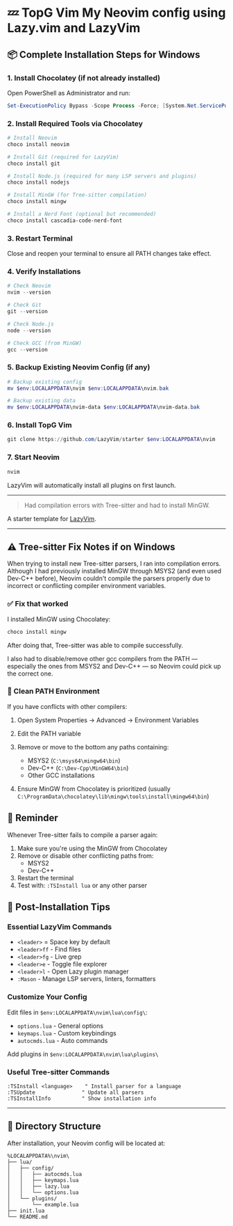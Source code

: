 # 💤 TopG Vim My Neovim config using Lazy.vim and LazyVim

## 📦 Complete Installation Steps for Windows

### 1. Install Chocolatey (if not already installed)

Open PowerShell as Administrator and run:

```powershell
Set-ExecutionPolicy Bypass -Scope Process -Force; [System.Net.ServicePointManager]::SecurityProtocol = [System.Net.ServicePointManager]::SecurityProtocol -bor 3072; iex ((New-Object System.Net.WebClient).DownloadString('https://community.chocolatey.org/install.ps1'))
```

### 2. Install Required Tools via Chocolatey

```powershell
# Install Neovim
choco install neovim

# Install Git (required for LazyVim)
choco install git

# Install Node.js (required for many LSP servers and plugins)
choco install nodejs

# Install MinGW (for Tree-sitter compilation)
choco install mingw

# Install a Nerd Font (optional but recommended)
choco install cascadia-code-nerd-font
```

### 3. Restart Terminal

Close and reopen your terminal to ensure all PATH changes take effect.

### 4. Verify Installations

```powershell
# Check Neovim
nvim --version

# Check Git
git --version

# Check Node.js
node --version

# Check GCC (from MinGW)
gcc --version
```

### 5. Backup Existing Neovim Config (if any)

```powershell
# Backup existing config
mv $env:LOCALAPPDATA\nvim $env:LOCALAPPDATA\nvim.bak

# Backup existing data
mv $env:LOCALAPPDATA\nvim-data $env:LOCALAPPDATA\nvim-data.bak
```

### 6. Install TopG Vim

```powershell
git clone https://github.com/LazyVim/starter $env:LOCALAPPDATA\nvim
```

### 7. Start Neovim

```powershell
nvim
```

LazyVim will automatically install all plugins on first launch.

---

> Had compilation errors with Tree-sitter and had to install MinGW.

A starter template for [LazyVim](https://github.com/LazyVim/LazyVim).

---

## ⚠️ Tree-sitter Fix Notes if on Windows

When trying to install new Tree-sitter parsers, I ran into compilation errors. Although I had previously installed MinGW through MSYS2 (and even used Dev-C++ before), Neovim couldn't compile the parsers properly due to incorrect or conflicting compiler environment variables.

### ✅ Fix that worked

I installed MinGW using Chocolatey:

```powershell
choco install mingw
```

After doing that, Tree-sitter was able to compile successfully.

I also had to disable/remove other gcc compilers from the PATH — especially the ones from MSYS2 and Dev-C++ — so Neovim could pick up the correct one.

### 🔧 Clean PATH Environment

If you have conflicts with other compilers:

1. Open System Properties → Advanced → Environment Variables
2. Edit the PATH variable
3. Remove or move to the bottom any paths containing:

   - MSYS2 (`C:\msys64\mingw64\bin`)
   - Dev-C++ (`C:\Dev-Cpp\MinGW64\bin`)
   - Other GCC installations

4. Ensure MinGW from Chocolatey is prioritized (usually `C:\ProgramData\chocolatey\lib\mingw\tools\install\mingw64\bin`)

## 🧠 Reminder

Whenever Tree-sitter fails to compile a parser again:

1. Make sure you're using the MinGW from Chocolatey
2. Remove or disable other conflicting paths from:
   - MSYS2
   - Dev-C++
3. Restart the terminal
4. Test with: `:TSInstall lua` or any other parser

## 🚀 Post-Installation Tips

### Essential LazyVim Commands

- `<leader>` = Space key by default
- `<leader>ff` - Find files
- `<leader>fg` - Live grep
- `<leader>e` - Toggle file explorer
- `<leader>l` - Open Lazy plugin manager
- `:Mason` - Manage LSP servers, linters, formatters

### Customize Your Config

Edit files in `$env:LOCALAPPDATA\nvim\lua\config\`:

- `options.lua` - General options
- `keymaps.lua` - Custom keybindings
- `autocmds.lua` - Auto commands

Add plugins in `$env:LOCALAPPDATA\nvim\lua\plugins\`

### Useful Tree-sitter Commands

```vim
:TSInstall <language>    " Install parser for a language
:TSUpdate               " Update all parsers
:TSInstallInfo          " Show installation info
```

---

## 📂 Directory Structure

After installation, your Neovim config will be located at:

```
%LOCALAPPDATA%\nvim\
├── lua/
│   ├── config/
│   │   ├── autocmds.lua
│   │   ├── keymaps.lua
│   │   ├── lazy.lua
│   │   └── options.lua
│   └── plugins/
│       └── example.lua
├── init.lua
└── README.md
```

